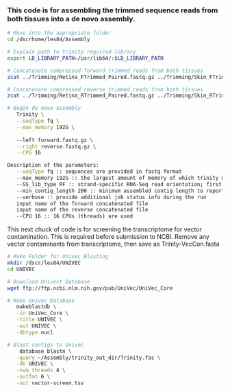 ### This code is for assembling the trimmed sequence reads from both tissues into a de novo assembly. 

```bash
# Move into the appropriate folder
cd /dscrhome/les84/Assembly

# Explain path to trinity required library
export LD_LIBRARY_PATH=/usr/lib64/:$LD_LIBRARY_PATH

# Concatenate compressed forward trimmed reads from both tissues
zcat ../Trimming/Retina_FTrimmed_Paired.fastq.gz ../Trimming/Skin_FTrimmed_Paired.fastq.gz | gzip > forward.fastq.gzecho "Finished concatenating Forward files"

# Concatenate compressed reverse trimmed reads from both tissues
zcat ../Trimming/Retina_RTrimmed_Paired.fastq.gz ../Trimming/Skin_RTrimmed_Paired.fastq.gz | gzip > reverse.fastq.gzecho "Finished concatenating Reverse files"

# Begin de novo assembly
   Trinity \
   --seqType fq \
   --max_memory 192G \
   
   --left forward.fastq.gz \
   --right reverse.fastq.gz \
   --CPU 16

Description of the parameters:
   --seqType fq :: sequences are provided in fastq format
   --max_memory 192G :: the largest amount of memory of which trinity may take advantage
   --SS_lib_type RF :: strand-specific RNA-Seq read orientation; first read (/1) of fragment pair is sequenced as anti-sense (reverse(R)), and second read (/2) is in the sense strand (forward(F)); known from sequencing method
   --min_contig_length 200 :: minimum assembled contig length to report
   --verbose :: provide additional job status info during the run
   input name of the forward concatenated file
   input name of the reverse concatenated file
   --CPU 16 :: 16 CPUs (threads) are used
```
   
This next chuck of code is for screening the transcriptome for vector contamination. This is required before submission to NCBI. Remove any vector contaminants from transcriptome, then save as Trinity-VecCon.fasta

```bash
# Make Folder for Univec Blasting
mkdir /dscr/les84/UNIVEC
cd UNIVEC

# Download Univect Database 
wget ftp://ftp.ncbi.nlm.nih.gov/pub/UniVec/UniVec_Core

# Make Univec Database   
   makeblastdb \
   -in UniVec_Core \
   -title UNIVEC \
   -out UNIVEC \
   -dbtype nucl

# Blast contigs to Univec
    database blastn \
   -query ~/Assembly/trinity_out_dir/Trinity.fas \
   -db UNIVEC \
   -num_threads 4 \
   -outfmt 6 \
   -out vector-screen.tsv
```
